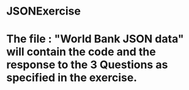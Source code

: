 # JSONExercise

# The file : "World Bank JSON data" will contain the code and the response to the 3 Questions as specified in the exercise.
